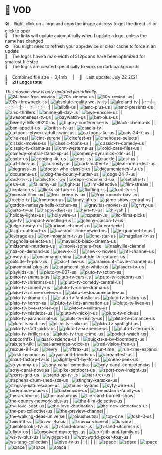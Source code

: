 📼 VOD
===============
🛠 Right-click on a logo and copy the image address to get the direct url or click to open  
🔗 The links will update automatically when I update a logo, unless the name has changed  
♻️ You might need to refresh your app/device or clear cache to force in an update  
📐 The logos have a max-width of 512px and have been optimized for smallest file size  
🖤 The logos are created specifically to work on dark backgrounds  
   
💾 Combined file size = 3,4mb  |  📅 Last update: July 22 2021  
🎨 __211 Logos total__
   
   
*This mosaic view is only updated periodically.*  
| ![24-hour-free-movies] | ![70s-cinema-us] | ![80s-rewind-us] | ![90s-throwback-us] | ![absolute-reality-we-tv-us] | ![afroland-tv] |
|:---:|:---:|:---:|:---:|:---:|:---:|
| ![allblk-us] | ![amc-plus-us] | ![amc-presents-us] | ![amc-thrillers] | ![anime-all-day-us] | ![awe-encore-us] |
| ![awesomeness-tv-us] | ![baywatch-us] | ![bet-plus-us] | ![beverly-hills-90210-us] | ![bigsky-conference-us] | ![black-cinema-us] |
| ![bon-appetit-us] | ![british-tv-us] | ![canela-tv] | ![cartoon-network-adult-swim-us] | ![cartoons-4u-us] | ![cats-24-7-us] |
| ![cine-real] | ![cine-sureno] | ![cinefest-us] | ![cinehouse-selects] | ![classic-movies-us] | ![classic-toons-us] |
| ![classic-tv-comedy-us] | ![classic-tv-drama-us] | ![cmt-westerns-us] | ![cold-case-files-us] | ![comedy-central-stand-up-us] | ![comedy-dynamics-cdn-us] |
| ![contv-us] | ![cooking-4u-us] | ![cops-us] | ![crackle] | ![csi-us] | ![cult-films-us] |
| ![curiosity-us] | ![dark-matter-tv] | ![deal-or-no-deal-us] | ![degrassi-us] | ![doctor-who-classic-us] | ![documentaries-4u-us] |
| ![docurama-us] | ![dog-the-bounty-hunter-us] | ![dogs-24-7-us] | ![duck-tv-us] | ![electric-now] | ![espn-ondemand-us] |
| ![estrella-tv] | ![estv-us] | ![failarmy-us] | ![fight-us] | ![film-detective] | ![film-stream] |
| ![fireplace-us] | ![flicks-of-fury-us] | ![flixfling-us] | ![food-tv-us] | ![forensic-files-us] | ![free-crime-tv-us] |
| ![free-speech-fstv-us] | ![freebie-tv] | ![frontdoor-us] | ![funny-af-us] | ![game-show-central-us] | ![gordon-ramsays-hells-kitchen-us] |
| ![gravitas-movies-us] | ![grvty-us] | ![gusto-tv-us] | ![happy-days-us] | ![here-tv-us] | ![hi-yah] |
| ![holiday-lights-us] | ![hollywire-us] | ![hopster-us] | ![ifc-films-picks] | ![ign-tv] | ![impact-wrestling-us] |
| ![johnny-carson-tv-us] | ![judge-nosey-us] | ![kartoon-channel-us] | ![la-corriente] | ![laugh-out-loud-us] | ![law-and-crime-rewind-us] |
| ![le-gourmet-tv-us] | ![leverage-us] | ![lion-mountain-tv-us] | ![lone-star-us] | ![magellan-tv-us] | ![magnolia-selects-us] |
| ![maverick-black-cinema-us] | ![midsomer-murders-us] | ![movie-sphere-free] | ![nashville-channel] | ![nba-on-demand-us] | ![new-k-id] |
| ![new-k-movies] | ![nfl-channel-us] | ![nosey-us] | ![ondemand-china] | ![outside-tv-features-us] | ![outside-tv-plus-us] |
| ![pac-films-us] | ![paramount-movie-channel-us] | ![paramount-plus-us] | ![paramount-plus-white-us] | ![players-tv-us] | ![playkids-us] |
| ![pluto-tv-007-us] | ![pluto-tv-action-us] | ![pluto-tv-animals-us] | ![pluto-tv-cars-us] | ![pluto-tv-celebrity-us] | ![pluto-tv-christmas-us] |
| ![pluto-tv-comedy-central-us] | ![pluto-tv-comedy-us] | ![pluto-tv-crime-drama-us] | ![pluto-tv-crime-movies-us] | ![pluto-tv-documentaries-us] | ![pluto-tv-drama-us] |
| ![pluto-tv-fantastic-us] | ![pluto-tv-history-us] | ![pluto-tv-horror-us] | ![pluto-tv-kids-animation-us] | ![pluto-tv-lives-us] | ![pluto-tv-love-stories-us] |
| ![pluto-tv-military-us] | ![pluto-tv-mistletoe-us] | ![pluto-tv-nick-jr-us] | ![pluto-tv-nick-us] | ![pluto-tv-paranormal-us] | ![pluto-tv-reality-us] |
| ![pluto-tv-romance-us] | ![pluto-tv-scifi-us] | ![pluto-tv-spike-us] | ![pluto-tv-spotlight-us] | ![pluto-tv-staff-picks-us] | ![pluto-tv-suspense-us] |
| ![pluto-tv-terror-us] | ![pluto-tv-thrillers-us] | ![pluto-tv-true-crime-us] | ![pocket-watch-us] | ![popcornflix] | ![quark-science-us] |
| ![quicktake-by-bloomberg-us] | ![rakuten-viki] | ![real-americas-voice-us] | ![real-vision-free-us] | ![rescue-911-us] | ![revry] |
| ![rifftrax-us] | ![run-time] | ![run-time-espanol] | ![rush-by-amc-us] | ![ryan-and-friends-us] | ![screamfest-us] |
| ![shout-factory-tv-us] | ![slightly-off-by-ifc-us] | ![sneak-peek-us] | ![so-yummy-us] | ![sony-canal-comedias] | ![sony-canal-competencias] |
| ![sony-canal-novelas] | ![spike-outdoors-us] | ![sport-now-insight-us] | ![sports-grid-us] | ![stand-up-tv-us] | ![star-trek-us] |
| ![stephens-drum-shed-sds-us] | ![stingray-karaoke-us] | ![stingray-naturescape-us] | ![stories-by-amc] | ![syfy-wire-us] | ![tastemade-plus-us] |
| ![tastemade-us] | ![the-addams-family-us] | ![the-archive-us] | ![the-asylum-us] | ![the-carol-burnett-show] | ![the-country-network-plus-us] |
| ![the-film-detective-us] | ![the-love-boat-us] | ![the-love-destination] | ![the-new-detectives-us] | ![the-pet-collective-us] | ![the-preview-channel] |
| ![the-walking-dead-universe] | ![tokushoutsu] | ![top-cine] | ![tosh-0-us] | ![touchfit-us] | ![travel-4u-us] |
| ![tribeca-channel] | ![tu-cine] | ![tumblebooks-tv-us] | ![tv-land-drama-us] | ![tv-land-sitcoms-us] | ![uflytv-us] |
| ![unsolved-mysteries-us] | ![up-faith-and-family-us] | ![we-tv-plus-us] | ![wipeout-us] | ![wpt-world-poker-tour-us] | ![wu-tang-collection] |
| ![xive-tv-us] |  |  |  |  |  |
| ![space] | ![space] | ![space] | ![space] | ![space] | ![space] |

[24-hour-free-movies]:https://raw.githubusercontent.com/Tapiosinn/tv-logos/master/misc/vod/24-hour-free-movies-vod.png
[70s-cinema-us]:https://raw.githubusercontent.com/Tapiosinn/tv-logos/master/misc/vod/70s-cinema-vod-us.png
[80s-rewind-us]:https://raw.githubusercontent.com/Tapiosinn/tv-logos/master/misc/vod/80s-rewind-vod-us.png
[90s-throwback-us]:https://raw.githubusercontent.com/Tapiosinn/tv-logos/master/misc/vod/90s-throwback-vod-us.png
[absolute-reality-we-tv-us]:https://raw.githubusercontent.com/Tapiosinn/tv-logos/master/misc/vod/absolute-reality-we-tv-vod-us.png
[afroland-tv]:https://raw.githubusercontent.com/Tapiosinn/tv-logos/master/misc/vod/afroland-tv-vod.png
[allblk-us]:https://raw.githubusercontent.com/Tapiosinn/tv-logos/master/misc/vod/allblk-vod-us.png
[amc-plus-us]:https://raw.githubusercontent.com/Tapiosinn/tv-logos/master/misc/vod/amc-plus-vod-us.png
[amc-presents-us]:https://raw.githubusercontent.com/Tapiosinn/tv-logos/master/misc/vod/amc-presents-vod-us.png
[amc-thrillers]:https://raw.githubusercontent.com/Tapiosinn/tv-logos/master/misc/vod/amc-thrillers-vod.png
[anime-all-day-us]:https://raw.githubusercontent.com/Tapiosinn/tv-logos/master/misc/vod/anime-all-day-vod-us.png
[awe-encore-us]:https://raw.githubusercontent.com/Tapiosinn/tv-logos/master/misc/vod/awe-encore-vod-us.png
[awesomeness-tv-us]:https://raw.githubusercontent.com/Tapiosinn/tv-logos/master/misc/vod/awesomeness-tv-vod-us.png
[baywatch-us]:https://raw.githubusercontent.com/Tapiosinn/tv-logos/master/misc/vod/baywatch-vod-us.png
[bet-plus-us]:https://raw.githubusercontent.com/Tapiosinn/tv-logos/master/misc/vod/bet-plus-vod-us.png
[beverly-hills-90210-us]:https://raw.githubusercontent.com/Tapiosinn/tv-logos/master/misc/vod/beverly-hills-90210-vod-us.png
[bigsky-conference-us]:https://raw.githubusercontent.com/Tapiosinn/tv-logos/master/misc/vod/bigsky-conference-vod-us.png
[black-cinema-us]:https://raw.githubusercontent.com/Tapiosinn/tv-logos/master/misc/vod/black-cinema-vod-us.png
[bon-appetit-us]:https://raw.githubusercontent.com/Tapiosinn/tv-logos/master/misc/vod/bon-appetit-vod-us.png
[british-tv-us]:https://raw.githubusercontent.com/Tapiosinn/tv-logos/master/misc/vod/british-tv-vod-us.png
[canela-tv]:https://raw.githubusercontent.com/Tapiosinn/tv-logos/master/misc/vod/canela-tv-vod.png
[cartoon-network-adult-swim-us]:https://raw.githubusercontent.com/Tapiosinn/tv-logos/master/misc/vod/cartoon-network-adult-swim-vod-us.png
[cartoons-4u-us]:https://raw.githubusercontent.com/Tapiosinn/tv-logos/master/misc/vod/cartoons-4u-vod-us.png
[cats-24-7-us]:https://raw.githubusercontent.com/Tapiosinn/tv-logos/master/misc/vod/cats-24-7-vod-us.png
[cine-real]:https://raw.githubusercontent.com/Tapiosinn/tv-logos/master/misc/vod/cine-real-vod.png
[cine-sureno]:https://raw.githubusercontent.com/Tapiosinn/tv-logos/master/misc/vod/cine-sureno-vod.png
[cinefest-us]:https://raw.githubusercontent.com/Tapiosinn/tv-logos/master/misc/vod/cinefest-vod-us.png
[cinehouse-selects]:https://raw.githubusercontent.com/Tapiosinn/tv-logos/master/misc/vod/cinehouse-selects-vod.png
[classic-movies-us]:https://raw.githubusercontent.com/Tapiosinn/tv-logos/master/misc/vod/classic-movies-vod-us.png
[classic-toons-us]:https://raw.githubusercontent.com/Tapiosinn/tv-logos/master/misc/vod/classic-toons-vod-us.png
[classic-tv-comedy-us]:https://raw.githubusercontent.com/Tapiosinn/tv-logos/master/misc/vod/classic-tv-comedy-vod-us.png
[classic-tv-drama-us]:https://raw.githubusercontent.com/Tapiosinn/tv-logos/master/misc/vod/classic-tv-drama-vod-us.png
[cmt-westerns-us]:https://raw.githubusercontent.com/Tapiosinn/tv-logos/master/misc/vod/cmt-westerns-vod-us.png
[cold-case-files-us]:https://raw.githubusercontent.com/Tapiosinn/tv-logos/master/misc/vod/cold-case-files-vod-us.png
[comedy-central-stand-up-us]:https://raw.githubusercontent.com/Tapiosinn/tv-logos/master/misc/vod/comedy-central-stand-up-vod-us.png
[comedy-dynamics-cdn-us]:https://raw.githubusercontent.com/Tapiosinn/tv-logos/master/misc/vod/comedy-dynamics-cdn-vod-us.png
[contv-us]:https://raw.githubusercontent.com/Tapiosinn/tv-logos/master/misc/vod/contv-vod-us.png
[cooking-4u-us]:https://raw.githubusercontent.com/Tapiosinn/tv-logos/master/misc/vod/cooking-4u-vod-us.png
[cops-us]:https://raw.githubusercontent.com/Tapiosinn/tv-logos/master/misc/vod/cops-vod-us.png
[crackle]:https://raw.githubusercontent.com/Tapiosinn/tv-logos/master/misc/vod/crackle-vod.png
[csi-us]:https://raw.githubusercontent.com/Tapiosinn/tv-logos/master/misc/vod/csi-vod-us.png
[cult-films-us]:https://raw.githubusercontent.com/Tapiosinn/tv-logos/master/misc/vod/cult-films-vod-us.png
[curiosity-us]:https://raw.githubusercontent.com/Tapiosinn/tv-logos/master/misc/vod/curiosity-vod-us.png
[dark-matter-tv]:https://raw.githubusercontent.com/Tapiosinn/tv-logos/master/misc/vod/dark-matter-tv-vod.png
[deal-or-no-deal-us]:https://raw.githubusercontent.com/Tapiosinn/tv-logos/master/misc/vod/deal-or-no-deal-vod-us.png
[degrassi-us]:https://raw.githubusercontent.com/Tapiosinn/tv-logos/master/misc/vod/degrassi-vod-us.png
[doctor-who-classic-us]:https://raw.githubusercontent.com/Tapiosinn/tv-logos/master/misc/vod/doctor-who-classic-vod-us.png
[documentaries-4u-us]:https://raw.githubusercontent.com/Tapiosinn/tv-logos/master/misc/vod/documentaries-4u-vod-us.png
[docurama-us]:https://raw.githubusercontent.com/Tapiosinn/tv-logos/master/misc/vod/docurama-vod-us.png
[dog-the-bounty-hunter-us]:https://raw.githubusercontent.com/Tapiosinn/tv-logos/master/misc/vod/dog-the-bounty-hunter-vod-us.png
[dogs-24-7-us]:https://raw.githubusercontent.com/Tapiosinn/tv-logos/master/misc/vod/dogs-24-7-vod-us.png
[duck-tv-us]:https://raw.githubusercontent.com/Tapiosinn/tv-logos/master/misc/vod/duck-tv-vod-us.png
[electric-now]:https://raw.githubusercontent.com/Tapiosinn/tv-logos/master/misc/vod/electric-now-vod.png
[espn-ondemand-us]:https://raw.githubusercontent.com/Tapiosinn/tv-logos/master/misc/vod/espn-ondemand-vod-us.png
[estrella-tv]:https://raw.githubusercontent.com/Tapiosinn/tv-logos/master/misc/vod/estrella-tv-vod.png
[estv-us]:https://raw.githubusercontent.com/Tapiosinn/tv-logos/master/misc/vod/estv-vod-us.png
[failarmy-us]:https://raw.githubusercontent.com/Tapiosinn/tv-logos/master/misc/vod/failarmy-vod-us.png
[fight-us]:https://raw.githubusercontent.com/Tapiosinn/tv-logos/master/misc/vod/fight-vod-us.png
[film-detective]:https://raw.githubusercontent.com/Tapiosinn/tv-logos/master/misc/vod/film-detective-vod.png
[film-stream]:https://raw.githubusercontent.com/Tapiosinn/tv-logos/master/misc/vod/film-stream-vod.png
[fireplace-us]:https://raw.githubusercontent.com/Tapiosinn/tv-logos/master/misc/vod/fireplace-vod-us.png
[flicks-of-fury-us]:https://raw.githubusercontent.com/Tapiosinn/tv-logos/master/misc/vod/flicks-of-fury-vod-us.png
[flixfling-us]:https://raw.githubusercontent.com/Tapiosinn/tv-logos/master/misc/vod/flixfling-vod-us.png
[food-tv-us]:https://raw.githubusercontent.com/Tapiosinn/tv-logos/master/misc/vod/food-tv-vod-us.png
[forensic-files-us]:https://raw.githubusercontent.com/Tapiosinn/tv-logos/master/misc/vod/forensic-files-vod-us.png
[free-crime-tv-us]:https://raw.githubusercontent.com/Tapiosinn/tv-logos/master/misc/vod/free-crime-tv-vod-us.png
[free-speech-fstv-us]:https://raw.githubusercontent.com/Tapiosinn/tv-logos/master/misc/vod/free-speech-fstv-vod-us.png
[freebie-tv]:https://raw.githubusercontent.com/Tapiosinn/tv-logos/master/misc/vod/freebie-tv-vod.png
[frontdoor-us]:https://raw.githubusercontent.com/Tapiosinn/tv-logos/master/misc/vod/frontdoor-vod-us.png
[funny-af-us]:https://raw.githubusercontent.com/Tapiosinn/tv-logos/master/misc/vod/funny-af-vod-us.png
[game-show-central-us]:https://raw.githubusercontent.com/Tapiosinn/tv-logos/master/misc/vod/game-show-central-vod-us.png
[gordon-ramsays-hells-kitchen-us]:https://raw.githubusercontent.com/Tapiosinn/tv-logos/master/misc/vod/gordon-ramsays-hells-kitchen-vod-us.png
[gravitas-movies-us]:https://raw.githubusercontent.com/Tapiosinn/tv-logos/master/misc/vod/gravitas-movies-vod-us.png
[grvty-us]:https://raw.githubusercontent.com/Tapiosinn/tv-logos/master/misc/vod/grvty-vod-us.png
[gusto-tv-us]:https://raw.githubusercontent.com/Tapiosinn/tv-logos/master/misc/vod/gusto-tv-vod-us.png
[happy-days-us]:https://raw.githubusercontent.com/Tapiosinn/tv-logos/master/misc/vod/happy-days-vod-us.png
[here-tv-us]:https://raw.githubusercontent.com/Tapiosinn/tv-logos/master/misc/vod/here-tv-vod-us.png
[hi-yah]:https://raw.githubusercontent.com/Tapiosinn/tv-logos/master/misc/vod/hi-yah-vod.png
[holiday-lights-us]:https://raw.githubusercontent.com/Tapiosinn/tv-logos/master/misc/vod/holiday-lights-vod-us.png
[hollywire-us]:https://raw.githubusercontent.com/Tapiosinn/tv-logos/master/misc/vod/hollywire-vod-us.png
[hopster-us]:https://raw.githubusercontent.com/Tapiosinn/tv-logos/master/misc/vod/hopster-vod-us.png
[ifc-films-picks]:https://raw.githubusercontent.com/Tapiosinn/tv-logos/master/misc/vod/ifc-films-picks-vod.png
[ign-tv]:https://raw.githubusercontent.com/Tapiosinn/tv-logos/master/misc/vod/ign-tv-vod.png
[impact-wrestling-us]:https://raw.githubusercontent.com/Tapiosinn/tv-logos/master/misc/vod/impact-wrestling-vod-us.png
[johnny-carson-tv-us]:https://raw.githubusercontent.com/Tapiosinn/tv-logos/master/misc/vod/johnny-carson-tv-vod-us.png
[judge-nosey-us]:https://raw.githubusercontent.com/Tapiosinn/tv-logos/master/misc/vod/judge-nosey-vod-us.png
[kartoon-channel-us]:https://raw.githubusercontent.com/Tapiosinn/tv-logos/master/misc/vod/kartoon-channel-vod-us.png
[la-corriente]:https://raw.githubusercontent.com/Tapiosinn/tv-logos/master/misc/vod/la-corriente-vod.png
[laugh-out-loud-us]:https://raw.githubusercontent.com/Tapiosinn/tv-logos/master/misc/vod/laugh-out-loud-vod-us.png
[law-and-crime-rewind-us]:https://raw.githubusercontent.com/Tapiosinn/tv-logos/master/misc/vod/law-and-crime-rewind-vod-us.png
[le-gourmet-tv-us]:https://raw.githubusercontent.com/Tapiosinn/tv-logos/master/misc/vod/le-gourmet-tv-vod-us.png
[leverage-us]:https://raw.githubusercontent.com/Tapiosinn/tv-logos/master/misc/vod/leverage-vod-us.png
[lion-mountain-tv-us]:https://raw.githubusercontent.com/Tapiosinn/tv-logos/master/misc/vod/lion-mountain-tv-vod-us.png
[lone-star-us]:https://raw.githubusercontent.com/Tapiosinn/tv-logos/master/misc/vod/lone-star-vod-us.png
[magellan-tv-us]:https://raw.githubusercontent.com/Tapiosinn/tv-logos/master/misc/vod/magellan-tv-vod-us.png
[magnolia-selects-us]:https://raw.githubusercontent.com/Tapiosinn/tv-logos/master/misc/vod/magnolia-selects-vod-us.png
[maverick-black-cinema-us]:https://raw.githubusercontent.com/Tapiosinn/tv-logos/master/misc/vod/maverick-black-cinema-vod-us.png
[midsomer-murders-us]:https://raw.githubusercontent.com/Tapiosinn/tv-logos/master/misc/vod/midsomer-murders-vod-us.png
[movie-sphere-free]:https://raw.githubusercontent.com/Tapiosinn/tv-logos/master/misc/vod/movie-sphere-free-vod.png
[nashville-channel]:https://raw.githubusercontent.com/Tapiosinn/tv-logos/master/misc/vod/nashville-channel-vod.png
[nba-on-demand-us]:https://raw.githubusercontent.com/Tapiosinn/tv-logos/master/misc/vod/nba-on-demand-vod-us.png
[new-k-id]:https://raw.githubusercontent.com/Tapiosinn/tv-logos/master/misc/vod/new-k-id-vod.png
[new-k-movies]:https://raw.githubusercontent.com/Tapiosinn/tv-logos/master/misc/vod/new-k-movies-vod.png
[nfl-channel-us]:https://raw.githubusercontent.com/Tapiosinn/tv-logos/master/misc/vod/nfl-channel-vod-us.png
[nosey-us]:https://raw.githubusercontent.com/Tapiosinn/tv-logos/master/misc/vod/nosey-vod-us.png
[ondemand-china]:https://raw.githubusercontent.com/Tapiosinn/tv-logos/master/misc/vod/ondemand-china-vod.png
[outside-tv-features-us]:https://raw.githubusercontent.com/Tapiosinn/tv-logos/master/misc/vod/outside-tv-features-vod-us.png
[outside-tv-plus-us]:https://raw.githubusercontent.com/Tapiosinn/tv-logos/master/misc/vod/outside-tv-plus-vod-us.png
[pac-films-us]:https://raw.githubusercontent.com/Tapiosinn/tv-logos/master/misc/vod/pac-films-vod-us.png
[paramount-movie-channel-us]:https://raw.githubusercontent.com/Tapiosinn/tv-logos/master/misc/vod/paramount-movie-channel-vod-us.png
[paramount-plus-us]:https://raw.githubusercontent.com/Tapiosinn/tv-logos/master/misc/vod/paramount-plus-vod-us.png
[paramount-plus-white-us]:https://raw.githubusercontent.com/Tapiosinn/tv-logos/master/misc/vod/paramount-plus-white-vod-us.png
[players-tv-us]:https://raw.githubusercontent.com/Tapiosinn/tv-logos/master/misc/vod/players-tv-vod-us.png
[playkids-us]:https://raw.githubusercontent.com/Tapiosinn/tv-logos/master/misc/vod/playkids-vod-us.png
[pluto-tv-007-us]:https://raw.githubusercontent.com/Tapiosinn/tv-logos/master/misc/vod/pluto-tv-007-vod-us.png
[pluto-tv-action-us]:https://raw.githubusercontent.com/Tapiosinn/tv-logos/master/misc/vod/pluto-tv-action-vod-us.png
[pluto-tv-animals-us]:https://raw.githubusercontent.com/Tapiosinn/tv-logos/master/misc/vod/pluto-tv-animals-vod-us.png
[pluto-tv-cars-us]:https://raw.githubusercontent.com/Tapiosinn/tv-logos/master/misc/vod/pluto-tv-cars-vod-us.png
[pluto-tv-celebrity-us]:https://raw.githubusercontent.com/Tapiosinn/tv-logos/master/misc/vod/pluto-tv-celebrity-vod-us.png
[pluto-tv-christmas-us]:https://raw.githubusercontent.com/Tapiosinn/tv-logos/master/misc/vod/pluto-tv-christmas-vod-us.png
[pluto-tv-comedy-central-us]:https://raw.githubusercontent.com/Tapiosinn/tv-logos/master/misc/vod/pluto-tv-comedy-central-vod-us.png
[pluto-tv-comedy-us]:https://raw.githubusercontent.com/Tapiosinn/tv-logos/master/misc/vod/pluto-tv-comedy-vod-us.png
[pluto-tv-crime-drama-us]:https://raw.githubusercontent.com/Tapiosinn/tv-logos/master/misc/vod/pluto-tv-crime-drama-vod-us.png
[pluto-tv-crime-movies-us]:https://raw.githubusercontent.com/Tapiosinn/tv-logos/master/misc/vod/pluto-tv-crime-movies-vod-us.png
[pluto-tv-documentaries-us]:https://raw.githubusercontent.com/Tapiosinn/tv-logos/master/misc/vod/pluto-tv-documentaries-vod-us.png
[pluto-tv-drama-us]:https://raw.githubusercontent.com/Tapiosinn/tv-logos/master/misc/vod/pluto-tv-drama-vod-us.png
[pluto-tv-fantastic-us]:https://raw.githubusercontent.com/Tapiosinn/tv-logos/master/misc/vod/pluto-tv-fantastic-vod-us.png
[pluto-tv-history-us]:https://raw.githubusercontent.com/Tapiosinn/tv-logos/master/misc/vod/pluto-tv-history-vod-us.png
[pluto-tv-horror-us]:https://raw.githubusercontent.com/Tapiosinn/tv-logos/master/misc/vod/pluto-tv-horror-vod-us.png
[pluto-tv-kids-animation-us]:https://raw.githubusercontent.com/Tapiosinn/tv-logos/master/misc/vod/pluto-tv-kids-animation-vod-us.png
[pluto-tv-lives-us]:https://raw.githubusercontent.com/Tapiosinn/tv-logos/master/misc/vod/pluto-tv-lives-vod-us.png
[pluto-tv-love-stories-us]:https://raw.githubusercontent.com/Tapiosinn/tv-logos/master/misc/vod/pluto-tv-love-stories-vod-us.png
[pluto-tv-military-us]:https://raw.githubusercontent.com/Tapiosinn/tv-logos/master/misc/vod/pluto-tv-military-vod-us.png
[pluto-tv-mistletoe-us]:https://raw.githubusercontent.com/Tapiosinn/tv-logos/master/misc/vod/pluto-tv-mistletoe-vod-us.png
[pluto-tv-nick-jr-us]:https://raw.githubusercontent.com/Tapiosinn/tv-logos/master/misc/vod/pluto-tv-nick-jr-vod-us.png
[pluto-tv-nick-us]:https://raw.githubusercontent.com/Tapiosinn/tv-logos/master/misc/vod/pluto-tv-nick-vod-us.png
[pluto-tv-paranormal-us]:https://raw.githubusercontent.com/Tapiosinn/tv-logos/master/misc/vod/pluto-tv-paranormal-vod-us.png
[pluto-tv-reality-us]:https://raw.githubusercontent.com/Tapiosinn/tv-logos/master/misc/vod/pluto-tv-reality-vod-us.png
[pluto-tv-romance-us]:https://raw.githubusercontent.com/Tapiosinn/tv-logos/master/misc/vod/pluto-tv-romance-vod-us.png
[pluto-tv-scifi-us]:https://raw.githubusercontent.com/Tapiosinn/tv-logos/master/misc/vod/pluto-tv-scifi-vod-us.png
[pluto-tv-spike-us]:https://raw.githubusercontent.com/Tapiosinn/tv-logos/master/misc/vod/pluto-tv-spike-vod-us.png
[pluto-tv-spotlight-us]:https://raw.githubusercontent.com/Tapiosinn/tv-logos/master/misc/vod/pluto-tv-spotlight-vod-us.png
[pluto-tv-staff-picks-us]:https://raw.githubusercontent.com/Tapiosinn/tv-logos/master/misc/vod/pluto-tv-staff-picks-vod-us.png
[pluto-tv-suspense-us]:https://raw.githubusercontent.com/Tapiosinn/tv-logos/master/misc/vod/pluto-tv-suspense-vod-us.png
[pluto-tv-terror-us]:https://raw.githubusercontent.com/Tapiosinn/tv-logos/master/misc/vod/pluto-tv-terror-vod-us.png
[pluto-tv-thrillers-us]:https://raw.githubusercontent.com/Tapiosinn/tv-logos/master/misc/vod/pluto-tv-thrillers-vod-us.png
[pluto-tv-true-crime-us]:https://raw.githubusercontent.com/Tapiosinn/tv-logos/master/misc/vod/pluto-tv-true-crime-vod-us.png
[pocket-watch-us]:https://raw.githubusercontent.com/Tapiosinn/tv-logos/master/misc/vod/pocket-watch-vod-us.png
[popcornflix]:https://raw.githubusercontent.com/Tapiosinn/tv-logos/master/misc/vod/popcornflix-vod.png
[quark-science-us]:https://raw.githubusercontent.com/Tapiosinn/tv-logos/master/misc/vod/quark-science-vod-us.png
[quicktake-by-bloomberg-us]:https://raw.githubusercontent.com/Tapiosinn/tv-logos/master/misc/vod/quicktake-by-bloomberg-vod-us.png
[rakuten-viki]:https://raw.githubusercontent.com/Tapiosinn/tv-logos/master/misc/vod/rakuten-viki-vod.png
[real-americas-voice-us]:https://raw.githubusercontent.com/Tapiosinn/tv-logos/master/misc/vod/real-americas-voice-vod-us.png
[real-vision-free-us]:https://raw.githubusercontent.com/Tapiosinn/tv-logos/master/misc/vod/real-vision-free-vod-us.png
[rescue-911-us]:https://raw.githubusercontent.com/Tapiosinn/tv-logos/master/misc/vod/rescue-911-vod-us.png
[revry]:https://raw.githubusercontent.com/Tapiosinn/tv-logos/master/misc/vod/revry-vod.png
[rifftrax-us]:https://raw.githubusercontent.com/Tapiosinn/tv-logos/master/misc/vod/rifftrax-vod-us.png
[run-time]:https://raw.githubusercontent.com/Tapiosinn/tv-logos/master/misc/vod/run-time-vod.png
[run-time-espanol]:https://raw.githubusercontent.com/Tapiosinn/tv-logos/master/misc/vod/run-time-espanol-vod.png
[rush-by-amc-us]:https://raw.githubusercontent.com/Tapiosinn/tv-logos/master/misc/vod/rush-by-amc-vod-us.png
[ryan-and-friends-us]:https://raw.githubusercontent.com/Tapiosinn/tv-logos/master/misc/vod/ryan-and-friends-vod-us.png
[screamfest-us]:https://raw.githubusercontent.com/Tapiosinn/tv-logos/master/misc/vod/screamfest-vod-us.png
[shout-factory-tv-us]:https://raw.githubusercontent.com/Tapiosinn/tv-logos/master/misc/vod/shout-factory-tv-vod-us.png
[slightly-off-by-ifc-us]:https://raw.githubusercontent.com/Tapiosinn/tv-logos/master/misc/vod/slightly-off-by-ifc-vod-us.png
[sneak-peek-us]:https://raw.githubusercontent.com/Tapiosinn/tv-logos/master/misc/vod/sneak-peek-vod-us.png
[so-yummy-us]:https://raw.githubusercontent.com/Tapiosinn/tv-logos/master/misc/vod/so-yummy-vod-us.png
[sony-canal-comedias]:https://raw.githubusercontent.com/Tapiosinn/tv-logos/master/misc/vod/sony-canal-comedias-vod.png
[sony-canal-competencias]:https://raw.githubusercontent.com/Tapiosinn/tv-logos/master/misc/vod/sony-canal-competencias-vod.png
[sony-canal-novelas]:https://raw.githubusercontent.com/Tapiosinn/tv-logos/master/misc/vod/sony-canal-novelas-vod.png
[spike-outdoors-us]:https://raw.githubusercontent.com/Tapiosinn/tv-logos/master/misc/vod/spike-outdoors-vod-us.png
[sport-now-insight-us]:https://raw.githubusercontent.com/Tapiosinn/tv-logos/master/misc/vod/sport-now-insight-vod-us.png
[sports-grid-us]:https://raw.githubusercontent.com/Tapiosinn/tv-logos/master/misc/vod/sports-grid-vod-us.png
[stand-up-tv-us]:https://raw.githubusercontent.com/Tapiosinn/tv-logos/master/misc/vod/stand-up-tv-vod-us.png
[star-trek-us]:https://raw.githubusercontent.com/Tapiosinn/tv-logos/master/misc/vod/star-trek-vod-us.png
[stephens-drum-shed-sds-us]:https://raw.githubusercontent.com/Tapiosinn/tv-logos/master/misc/vod/stephens-drum-shed-sds-vod-us.png
[stingray-karaoke-us]:https://raw.githubusercontent.com/Tapiosinn/tv-logos/master/misc/vod/stingray-karaoke-vod-us.png
[stingray-naturescape-us]:https://raw.githubusercontent.com/Tapiosinn/tv-logos/master/misc/vod/stingray-naturescape-vod-us.png
[stories-by-amc]:https://raw.githubusercontent.com/Tapiosinn/tv-logos/master/misc/vod/stories-by-amc-vod.png
[syfy-wire-us]:https://raw.githubusercontent.com/Tapiosinn/tv-logos/master/misc/vod/syfy-wire-vod-us.png
[tastemade-plus-us]:https://raw.githubusercontent.com/Tapiosinn/tv-logos/master/misc/vod/tastemade-plus-vod-us.png
[tastemade-us]:https://raw.githubusercontent.com/Tapiosinn/tv-logos/master/misc/vod/tastemade-vod-us.png
[the-addams-family-us]:https://raw.githubusercontent.com/Tapiosinn/tv-logos/master/misc/vod/the-addams-family-vod-us.png
[the-archive-us]:https://raw.githubusercontent.com/Tapiosinn/tv-logos/master/misc/vod/the-archive-vod-us.png
[the-asylum-us]:https://raw.githubusercontent.com/Tapiosinn/tv-logos/master/misc/vod/the-asylum-vod-us.png
[the-carol-burnett-show]:https://raw.githubusercontent.com/Tapiosinn/tv-logos/master/misc/vod/the-carol-burnett-show-vod.png
[the-country-network-plus-us]:https://raw.githubusercontent.com/Tapiosinn/tv-logos/master/misc/vod/the-country-network-plus-vod-us.png
[the-film-detective-us]:https://raw.githubusercontent.com/Tapiosinn/tv-logos/master/misc/vod/the-film-detective-vod-us.png
[the-love-boat-us]:https://raw.githubusercontent.com/Tapiosinn/tv-logos/master/misc/vod/the-love-boat-vod-us.png
[the-love-destination]:https://raw.githubusercontent.com/Tapiosinn/tv-logos/master/misc/vod/the-love-destination-vod.png
[the-new-detectives-us]:https://raw.githubusercontent.com/Tapiosinn/tv-logos/master/misc/vod/the-new-detectives-vod-us.png
[the-pet-collective-us]:https://raw.githubusercontent.com/Tapiosinn/tv-logos/master/misc/vod/the-pet-collective-vod-us.png
[the-preview-channel]:https://raw.githubusercontent.com/Tapiosinn/tv-logos/master/misc/vod/the-preview-channel-vod.png
[the-walking-dead-universe]:https://raw.githubusercontent.com/Tapiosinn/tv-logos/master/misc/vod/the-walking-dead-universe-vod.png
[tokushoutsu]:https://raw.githubusercontent.com/Tapiosinn/tv-logos/master/misc/vod/tokushoutsu-vod.png
[top-cine]:https://raw.githubusercontent.com/Tapiosinn/tv-logos/master/misc/vod/top-cine-vod.png
[tosh-0-us]:https://raw.githubusercontent.com/Tapiosinn/tv-logos/master/misc/vod/tosh-0-vod-us.png
[touchfit-us]:https://raw.githubusercontent.com/Tapiosinn/tv-logos/master/misc/vod/touchfit-vod-us.png
[travel-4u-us]:https://raw.githubusercontent.com/Tapiosinn/tv-logos/master/misc/vod/travel-4u-vod-us.png
[tribeca-channel]:https://raw.githubusercontent.com/Tapiosinn/tv-logos/master/misc/vod/tribeca-channel-vod.png
[tu-cine]:https://raw.githubusercontent.com/Tapiosinn/tv-logos/master/misc/vod/tu-cine-vod.png
[tumblebooks-tv-us]:https://raw.githubusercontent.com/Tapiosinn/tv-logos/master/misc/vod/tumblebooks-tv-vod-us.png
[tv-land-drama-us]:https://raw.githubusercontent.com/Tapiosinn/tv-logos/master/misc/vod/tv-land-drama-vod-us.png
[tv-land-sitcoms-us]:https://raw.githubusercontent.com/Tapiosinn/tv-logos/master/misc/vod/tv-land-sitcoms-vod-us.png
[uflytv-us]:https://raw.githubusercontent.com/Tapiosinn/tv-logos/master/misc/vod/uflytv-vod-us.png
[unsolved-mysteries-us]:https://raw.githubusercontent.com/Tapiosinn/tv-logos/master/misc/vod/unsolved-mysteries-vod-us.png
[up-faith-and-family-us]:https://raw.githubusercontent.com/Tapiosinn/tv-logos/master/misc/vod/up-faith-and-family-vod-us.png
[we-tv-plus-us]:https://raw.githubusercontent.com/Tapiosinn/tv-logos/master/misc/vod/we-tv-plus-vod-us.png
[wipeout-us]:https://raw.githubusercontent.com/Tapiosinn/tv-logos/master/misc/vod/wipeout-vod-us.png
[wpt-world-poker-tour-us]:https://raw.githubusercontent.com/Tapiosinn/tv-logos/master/misc/vod/wpt-world-poker-tour-vod-us.png
[wu-tang-collection]:https://raw.githubusercontent.com/Tapiosinn/tv-logos/master/misc/vod/wu-tang-collection-vod.png
[xive-tv-us]:https://raw.githubusercontent.com/Tapiosinn/tv-logos/master/misc/vod/xive-tv-vod-us.png

[space]:https://github.com/Tapiosinn/tv-logos/blob/master/misc/%CE%A9/space-1500.png
